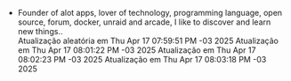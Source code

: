 - Founder of alot apps, lover of technology, programming language, open source, forum, docker, unraid and arcade, I like to discover and learn new things..
  <br>
Atualização aleatória em Thu Apr 17 07:59:51 PM -03 2025
Atualização em Thu Apr 17 08:01:22 PM -03 2025
Atualização em Thu Apr 17 08:02:23 PM -03 2025
Atualização em Thu Apr 17 08:03:18 PM -03 2025
